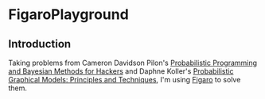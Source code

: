 # FigaroPlayground

## Introduction

Taking problems from Cameron Davidson Pilon's [Probabilistic Programming and Bayesian Methods for Hackers](https://github.com/CamDavidsonPilon/Probabilistic-Programming-and-Bayesian-Methods-for-Hackers)
and Daphne Koller's [Probabilistic Graphical Models: Principles and Techniques](https://mitpress.mit.edu/books/probabilistic-graphical-models),
I'm using [Figaro](https://github.com/p2t2/figaro) to solve them.